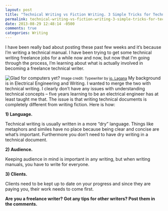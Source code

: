 ```yaml
---
layout: post
title: "Technical Writing vs Fiction Writing. 3 Simple Tricks for Technical Writers"
permalink: technical-writing-vs-fiction-writing-3-simple-tricks-for-technical-writing
date: 2013-08-29 12:48:14 -0500
comments: true
categories: Writing
---
```

I have been really bad about posting these past few weeks and it’s because I’m writing a technical manual. I have been trying to get some technical writing freelance jobs for a while now and now, but now that I’m going through the process, I’m learning about what is actually involved in becoming a freelance technical writer.

<meta property="og:image" content="/images/typewritterOld.jpg" />
<img src="/images/typewritterOld.jpg" Title="Glad for computers yet?" class="img-responsive text-center" style="margin:auto;">
<small>Image credit: Typewriter by <a href="https://www.flickr.com/photos/laganart/14050480784/in/photolist-npAvWh-nbNoza-4mthTK-iH8veF-npAoqG-8TVVbp-99V89h-9j11h-8TZ2Uo-2ZW5oB-9iZZx-9iZYQ-9iZYd-rrw5L-4yb9Jj-iH9wUx-iH7Hd2-4aQKhv-dW5vpW-9cANi8-nUjHHE-8Nj1Ev-6D78cj-dcuFr6-gLaqBE-j2cQk-9bnvWQ-iZxJpe-PT1A4-67K7Pv-iHaKq3-bHYNjz-Ka6xq-8pnGqj-iBGoLG-iwotfV-dH6ARe-iwoaYw-dbnU5G-8pi25S-6Ut4b6-7DR3aH-8s3HbA-2T7nTo-tkYTQ-fsvpye-agDmBo-4HJgbH-6PsgCh-b4x15v" target="_blank">io. Lagana</a></small>
<!--more-->
My background is in Electrical Engineering and Writing. I wanted to merge the two with technical writing. I clearly don’t have any issues with understanding technical concepts – five years learning to be an electrical engineer has at least taught me that. The issue is that writing technical documents is completely different from writing fiction. Here is how:

**1) Language.**

Technical writing is usually written in a more “dry” language. Things like metaphors and similes have no place because being clear and concise are what’s important. Furthermore you don’t need to have dry writing in a technical document.

**2) Audience.**

Keeping audience in mind is important in any writing, but when writing manuals, you have to write for everyone.

**3) Clients.**

Clients need to be kept up to date on your progress and since they are paying you, their work needs to come first.

**Are you a freelance writer? Got any tips for other writers? Post them in the comments.**
